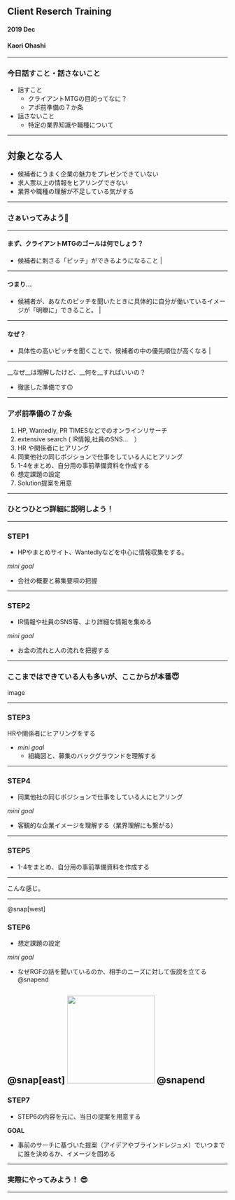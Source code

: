 ## Client Reserch Training
#### 2019 Dec 
#### Kaori Ohashi

---
### 今日話すこと・話さないこと
- 話すこと
  - クライアントMTGの目的ってなに？ 
  - アポ前準備の７か条 
- 話さないこと
  - 特定の業界知識や職種について 

---

## 対象となる人
- 候補者にうまく企業の魅力をプレゼンできていない 
- 求人票以上の情報をヒアリングできない 
- 業界や職種の理解が不足している気がする

---

### さぁいってみよう🤗

---

#### まず、クライアントMTGのゴールは何でしょう？
- 候補者に刺さる「ピッチ」ができるようになること  | 

---

#### つまり...  
- 候補者が、あなたのピッチを聞いたときに具体的に自分が働いているイメージが「明瞭に」できること。 |

---

#### なぜ？ 
- 具体性の高いピッチを聞くことで、候補者の中の優先順位が高くなる |

---

__なぜ__は理解したけど、__何を__すればいいの？

- 徹底した準備です🙃

---
### アポ前準備の７か条　
1. HP, Wantedly, PR TIMESなどでのオンラインリサーチ 
1. extensive  search ( IR情報,社員のSNS…　） 
1. HR や関係者にヒアリング 
1. 同業他社の同じポジションで仕事をしている人にヒアリング
1. 1-4をまとめ、自分用の事前準備資料を作成する
1. 想定課題の設定
1. Solution提案を用意

---
### ひとつひとつ詳細に説明しよう！

---

### STEP1
- HPやまとめサイト、Wantedlyなどを中心に情報収集をする。

_mini goal_
- 会社の概要と募集要項の把握

---
### STEP2
- IR情報や社員のSNS等、より詳細な情報を集める

_mini goal_
- お金の流れと人の流れを把握する
---
### ここまではできている人も多いが、ここからが本番😇

image

---

### STEP3
HRや関係者にヒアリングをする

- _mini goal_
  - 組織図と、募集のバックグラウンドを理解する

---
### STEP4
- 同業他社の同じポジションで仕事をしている人にヒアリング

_mini goal_
- 客観的な企業イメージを理解する（業界理解にも繋がる）
---
### STEP5
- 1-4をまとめ、自分用の事前準備資料を作成する

---
こんな感じ。

---
@snap[west]
### STEP6
* 想定課題の設定

*mini goal*
  * なぜRGFの話を聞いているのか、相手のニーズに対して仮説を立てる
@snapend

@snap[east]
<img src="https://1.bp.blogspot.com/-l4Xa9FbvkWE/XXXOfQfo-wI/AAAAAAABUuk/IphjktvChUAJTJnF8OiJLa8p9iX1KG5xQCLcBGAs/s1600/figure_tsumitate.png)" width="200px">
@snapend
---
### STEP7
- STEP6の内容を元に、当日の提案を用意する

__GOAL__
- 事前のサーチに基づいた提案（アイデアやブラインドレジュメ）でいつまでに誰を決めるか、イメージを固める
---

### 実際にやってみよう！ 😎

---




